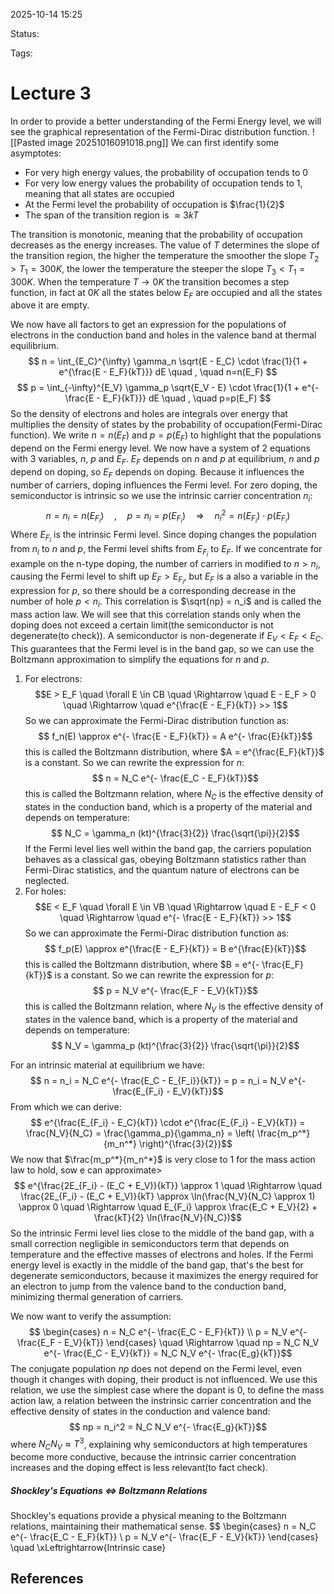 
2025-10-14 15:25

Status: 

Tags:

# Lecture 3
In order to provide a better understanding of the Fermi Energy level, we will see the graphical representation of the Fermi-Dirac distribution function.
![[Pasted image 20251016091018.png]]
We can first identify some asymptotes:
- For very high energy values, the probability of occupation tends to 0
- For very low energy values the probability of occupation tends to 1, meaning that all states are occupied
- At the Fermi level the probability of occupation is $\frac{1}{2}$
- The span of the transition region is $\approx 3kT$

The transition is monotonic, meaning that the probability of occupation decreases as the energy increases. 
The value of $T$ determines the slope of the transition region, the higher the temperature the smoother the slope $T_2 > T_1 = 300K$, the lower the temperature the steeper the slope $T_3 < T_1 = 300K$. 
When the temperature $T \to 0K$ the transition becomes a step function, in fact at $0K$ all the states below $E_F$ are occupied and all the states above it are empty. 

We now have all factors to get an expression for the populations of electrons in the conduction band and holes in the valence band at thermal equilibrium.
$$
n = \int_{E_C}^{\infty} \gamma_n \sqrt{E - E_C} \cdot \frac{1}{1 + e^{\frac{E - E_F}{kT}}} dE \quad , \quad n=n(E_F)
$$
$$
p = \int_{-\infty}^{E_V} \gamma_p \sqrt{E_V - E} \cdot \frac{1}{1 + e^{- \frac{E - E_F}{kT}}} dE \quad , \quad p=p(E_F)
$$
So the density of electrons and holes are integrals over energy that multiplies the density of states by the probability of occupation(Fermi-Dirac function).
We write $n = n(E_F)$ and $p = p(E_F)$ to highlight that the populations depend on the Fermi energy level.
We now have a system of 2 equations with 3 variables, $n$, $p$ and $E_F$.
$E_F$ depends on $n$ and $p$ at equilibrium, $n$ and $p$ depend on doping, so $E_F$ depends on doping. Because it influences the number of carriers, doping influences the Fermi level.
For zero doping, the semiconductor is intrinsic so we use the intrinsic carrier concentration $n_i$:
$$
n = n_i = n(E_{F_i}) \quad , \quad p = n_i = p(E_{F_i}) \quad \Rightarrow \quad n_i^2 = n(E_{F_i}) \cdot p(E_{F_i})
$$
Where $E_{F_i}$ is the intrinsic Fermi level.
Since doping changes the population from $n_i$ to $n$ and $p$, the Fermi level shifts from $E_{F_i}$ to $E_F$.
If we concentrate for example on the n-type doping, the number of carriers in modified to $n > n_i$, causing the Fermi level to shift up $E_F > E_{F_i}$, but $E_F$ is a also a variable in the expression for $p$, so there should be a corresponding decrease in the number of hole $p < n_i$. 
This correlation is $\sqrt{np} = n_i$ and is called the mass action law. We will see that this correlation stands only when the doping does not exceed a certain limit(the semiconductor is not degenerate(to check)).
A semiconductor is non-degenerate if $E_V < E_F < E_C$.
This guarantees that the Fermi level is in the band gap, so we can use the Boltzmann approximation to simplify the equations for $n$ and $p$.
1. For electrons:
$$E > E_F \quad \forall E \in CB \quad \Rightarrow \quad E - E_F > 0 \quad \Rightarrow \quad  e^{\frac{E - E_F}{kT}} >> 1$$
	So we can approximate the Fermi-Dirac distribution function as:
$$
f_n(E) \approx e^{- \frac{E - E_F}{kT}} = A e^{- \frac{E}{kT}}$$
	this is called the Boltzmann distribution, where $A = e^{\frac{E_F}{kT}}$ is a constant. 
	So we can rewrite the expression for $n$:
$$
n = N_C e^{- \frac{E_C - E_F}{kT}}$$
	this is called the Boltzmann relation, where $N_C$ is the effective density of states in the conduction band, which is a property of the material and depends on temperature:
$$
N_C = \gamma_n (kt)^{\frac{3}{2}} \frac{\sqrt{\pi}}{2}$$
If the Fermi level lies well within the band gap, the carriers population behaves as a classical gas, obeying Boltzmann statistics rather than Fermi-Dirac statistics, and the quantum nature of electrons can be neglected.
2. For holes:
$$E < E_F \quad \forall E \in VB \quad \Rightarrow \quad E - E_F < 0 \quad \Rightarrow \quad  e^{- \frac{E - E_F}{kT}} >> 1$$
	So we can approximate the Fermi-Dirac distribution function as:
$$
f_p(E) \approx e^{\frac{E - E_F}{kT}} = B e^{\frac{E}{kT}}$$
	this is called the Boltzmann distribution, where $B = e^{- \frac{E_F}{kT}}$ is a constant. 
	So we can rewrite the expression for $p$:
$$
p = N_V e^{- \frac{E_F - E_V}{kT}}$$
	this is called the Boltzmann relation, where $N_V$ is the effective density of states in the valence band, which is a property of the material and depends on temperature:
$$
N_V = \gamma_p (kt)^{\frac{3}{2}} \frac{\sqrt{\pi}}{2}$$

For an intrinsic material at equilibrium we have:
$$
n = n_i = N_C e^{- \frac{E_C - E_{F_i}}{kT}} = p = n_i = N_V e^{- \frac{E_{F_i} - E_V}{kT}}$$
From which we can derive:
$$
e^{\frac{E_{F_i} - E_C}{kT}} \cdot e^{\frac{E_{F_i} - E_V}{kT}} = \frac{N_V}{N_C} = \frac{\gamma_p}{\gamma_n} = \left( \frac{m_p^*}{m_n^*} \right)^{\frac{3}{2}}$$
We now that $\frac{m_p^*}{m_n^*}$ is very close to 1 for the mass action law to hold, sow e can approximate>
$$
e^{\frac{2E_{F_i} - (E_C + E_V)}{kT}} \approx 1 \quad \Rightarrow \quad \frac{2E_{F_i} - (E_C + E_V)}{kT} \approx \ln(\frac{N_V}{N_C} \approx 1) \approx 0 \quad \Rightarrow \quad E_{F_i} \approx \frac{E_C + E_V}{2} + \frac{kT}{2} \ln(\frac{N_V}{N_C})$$
So the intrinsic Fermi level lies close to the middle of the band gap, with a small correction negligible in semiconductors term that depends on temperature and the effective masses of electrons and holes.
If the Fermi energy level is exactly in the middle of the band gap, that's the best for degenerate semiconductors, because it maximizes the energy required for an electron to jump from the valence band to the conduction band, minimizing thermal generation of carriers.

We now want to verify the assumption:
$$
\begin{cases}
n = N_C e^{- \frac{E_C - E_F}{kT}} \\
p = N_V e^{- \frac{E_F - E_V}{kT}}
\end{cases} \quad \Rightarrow \quad np = N_C N_V e^{- \frac{E_C - E_V}{kT}} = N_C N_V e^{- \frac{E_g}{kT}}$$
The conjugate population $np$ does not depend on the Fermi level, even though it changes with doping, their product is not influenced. 
We use this relation, we use the simplest case where the dopant is 0, to define the mass action law, a relation between the instrinsic carrier concentration and the effective density of states in the conduction and valence band:
$$
np = n_i^2 = N_C N_V e^{- \frac{E_g}{kT}}$$
 where $N_CN_V \approx T^3$, explaining why semiconductors at high temperatures become more conductive, because the intrinsic carrier concentration increases and the doping effect is less relevant(to fact check).
##### Shockley's Equations $\Leftrightarrow$ Boltzmann Relations
Shockley's equations provide a physical meaning to the Boltzmann relations, maintaining their mathematical sense.
$$
\begin{cases}
n = N_C e^{- \frac{E_C - E_F}{kT}} \\
p = N_V e^{- \frac{E_F - E_V}{kT}}
\end{cases} \quad \xLeftrightarrow{Intrinsic case}









## References
